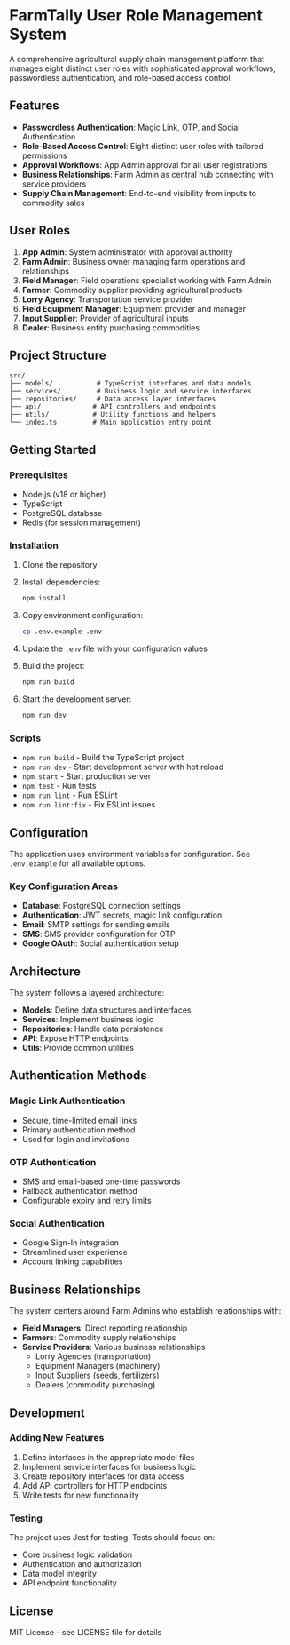 # FarmTally User Role Management System

A comprehensive agricultural supply chain management platform that manages eight distinct user roles with sophisticated approval workflows, passwordless authentication, and role-based access control.

## Features

- **Passwordless Authentication**: Magic Link, OTP, and Social Authentication
- **Role-Based Access Control**: Eight distinct user roles with tailored permissions
- **Approval Workflows**: App Admin approval for all user registrations
- **Business Relationships**: Farm Admin as central hub connecting with service providers
- **Supply Chain Management**: End-to-end visibility from inputs to commodity sales

## User Roles

1. **App Admin**: System administrator with approval authority
2. **Farm Admin**: Business owner managing farm operations and relationships
3. **Field Manager**: Field operations specialist working with Farm Admin
4. **Farmer**: Commodity supplier providing agricultural products
5. **Lorry Agency**: Transportation service provider
6. **Field Equipment Manager**: Equipment provider and manager
7. **Input Supplier**: Provider of agricultural inputs
8. **Dealer**: Business entity purchasing commodities

## Project Structure

```
src/
├── models/           # TypeScript interfaces and data models
├── services/         # Business logic and service interfaces
├── repositories/     # Data access layer interfaces
├── api/             # API controllers and endpoints
├── utils/           # Utility functions and helpers
└── index.ts         # Main application entry point
```

## Getting Started

### Prerequisites

- Node.js (v18 or higher)
- TypeScript
- PostgreSQL database
- Redis (for session management)

### Installation

1. Clone the repository
2. Install dependencies:
   ```bash
   npm install
   ```

3. Copy environment configuration:
   ```bash
   cp .env.example .env
   ```

4. Update the `.env` file with your configuration values

5. Build the project:
   ```bash
   npm run build
   ```

6. Start the development server:
   ```bash
   npm run dev
   ```

### Scripts

- `npm run build` - Build the TypeScript project
- `npm run dev` - Start development server with hot reload
- `npm start` - Start production server
- `npm test` - Run tests
- `npm run lint` - Run ESLint
- `npm run lint:fix` - Fix ESLint issues

## Configuration

The application uses environment variables for configuration. See `.env.example` for all available options.

### Key Configuration Areas

- **Database**: PostgreSQL connection settings
- **Authentication**: JWT secrets, magic link configuration
- **Email**: SMTP settings for sending emails
- **SMS**: SMS provider configuration for OTP
- **Google OAuth**: Social authentication setup

## Architecture

The system follows a layered architecture:

- **Models**: Define data structures and interfaces
- **Services**: Implement business logic
- **Repositories**: Handle data persistence
- **API**: Expose HTTP endpoints
- **Utils**: Provide common utilities

## Authentication Methods

### Magic Link Authentication
- Secure, time-limited email links
- Primary authentication method
- Used for login and invitations

### OTP Authentication
- SMS and email-based one-time passwords
- Fallback authentication method
- Configurable expiry and retry limits

### Social Authentication
- Google Sign-In integration
- Streamlined user experience
- Account linking capabilities

## Business Relationships

The system centers around Farm Admins who establish relationships with:

- **Field Managers**: Direct reporting relationship
- **Farmers**: Commodity supply relationships
- **Service Providers**: Various business relationships
  - Lorry Agencies (transportation)
  - Equipment Managers (machinery)
  - Input Suppliers (seeds, fertilizers)
  - Dealers (commodity purchasing)

## Development

### Adding New Features

1. Define interfaces in the appropriate model files
2. Implement service interfaces for business logic
3. Create repository interfaces for data access
4. Add API controllers for HTTP endpoints
5. Write tests for new functionality

### Testing

The project uses Jest for testing. Tests should focus on:

- Core business logic validation
- Authentication and authorization
- Data model integrity
- API endpoint functionality

## License

MIT License - see LICENSE file for details